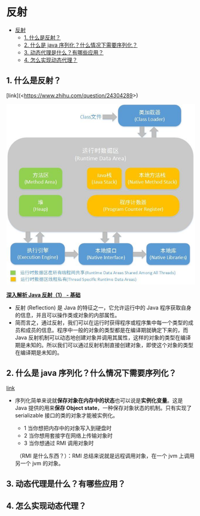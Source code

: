 # 反射

<!-- TOC -->

- [反射](#反射)
    - [1. 什么是反射？](#1-什么是反射)
    - [2. 什么是 java 序列化？什么情况下需要序列化？](#2-什么是-java-序列化什么情况下需要序列化)
    - [3. 动态代理是什么？有哪些应用？](#3-动态代理是什么有哪些应用)
    - [4. 怎么实现动态代理？](#4-怎么实现动态代理)

<!-- /TOC -->

## 1. 什么是反射？

[link](<<https://www.zhihu.com/question/24304289>>)

![java的运行流程.jpg](..\pic\java的运行流程.jpg)

**[深入解析 Java 反射（1） - 基础](<[https://www.sczyh30.com/posts/Java/java-reflection-1/#%E4%B8%80%E3%80%81%E5%9B%9E%E9%A1%BE%EF%BC%9A%E4%BB%80%E4%B9%88%E6%98%AF%E5%8F%8D%E5%B0%84%EF%BC%9F](https://www.sczyh30.com/posts/Java/java-reflection-1/#一、回顾：什么是反射？)>)**

- 反射 (Reflection) 是 Java 的特征之一，它允许运行中的 Java 程序获取自身的信息，并且可以操作类或对象的内部属性。
- 简而言之，通过反射，我们可以在运行时获得程序或程序集中每一个类型的成员和成员的信息。程序中一般的对象的类型都是在编译期就确定下来的，而 Java 反射机制可以动态地创建对象并调用其属性，这样的对象的类型在编译期是未知的。所以我们可以通过反射机制直接创建对象，即使这个对象的类型在编译期是未知的。

## 2. 什么是 java 序列化？什么情况下需要序列化？

[link](https://blog.csdn.net/fan2012huan/article/details/49871163)

- 序列化简单来说就**保存对象在内存中的状态**也可以说是**实例化变量**。这是 Java 提供的用来**保存 Object state**，一种保存对象状态的机制。只有实现了 serializable 接口的类的对象才能被实例化。

  - 1 当你想把内存中的对象写入到硬盘时
  - 2 当你想用套接字在网络上传输对象时
  - 3 当你想通过 RMI 调用对象时

  ​ （RMI 是什么东西？）：RMI 总结来说就是远程调用对象，在一个 jvm 上调用另一个 jvm 的对象。

## 3. 动态代理是什么？有哪些应用？

## 4. 怎么实现动态代理？
